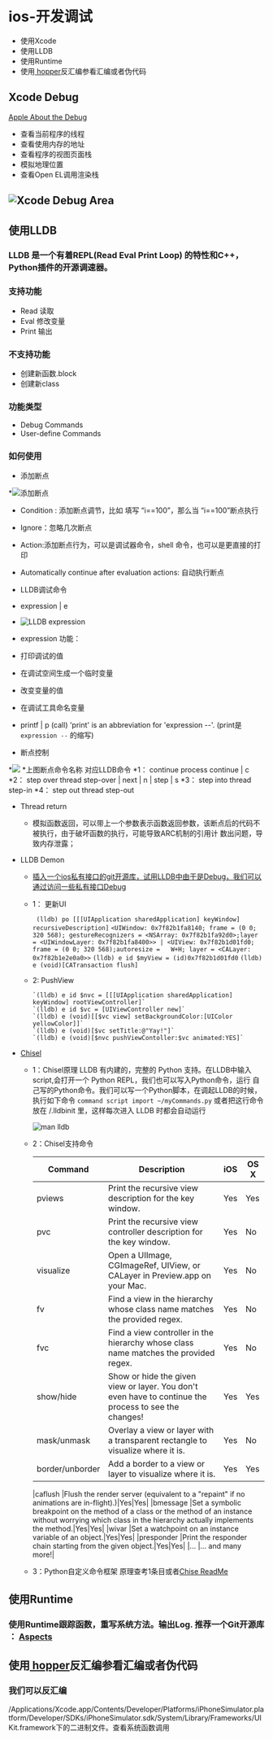 # ios-开发调试

 * 使用Xcode
 * 使用LLDB
 * 使用Runtime
 * 使用[ hopper](http://www.hopperapp.com/)反汇编参看汇编或者伪代码

## Xcode Debug

 [Apple About the Debug](https://developer.apple.com/library/ios/recipes/xcode_help-debugger/articles/about_debug_area.html#//apple_ref/doc/uid/TP40009986-CH3-SW1)

 * 查看当前程序的线程
 * 查看使用内存的地址
 * 查看程序的视图页面栈
 * 模拟地理位置
 * 查看Open EL调用渲染栈

## ![Xcode Debug Area](https://github.com/Ambtion/ambtion.github.io/blob/master/imageSource/lldb/Debug_Area.png)

## 使用LLDB

### LLDB 是一个有着REPL(Read Eval Print Loop) 的特性和C++，Python插件的开源调速器。

### 支持功能
 * Read   读取
 * Eval   修改变量
 * Print  输出

### 不支持功能
 * 创建新函数.block
 * 创建新class

### 功能类型
 * Debug Commands
 * User-define Commands

### 如何使用

 * 添加断点

  *![添加断点](https://github.com/Ambtion/ambtion.github.io/blob/master/imageSource/lldb/Create_breakpoint.png)
  * Condition : 添加断点调节，比如 填写 “i==100”，那么当 “i==100”断点执行
  * Ignore：忽略几次断点
  * Action:添加断点行为，可以是调试器命令，shell 命令，也可以是更直接的打印 
  * Automatically continue after evaluation actions: 自动执行断点
 
 * LLDB调试命令

  * expression | e  
  
  * ![LLDB expression](https://github.com/Ambtion/ambtion.github.io/blob/master/imageSource/lldb/LLDB_E.png)

   * expression 功能： 
   * 打印调试的值
   * 在调试空间生成一个临时变量
   * 改变变量的值
   * 在调试工具命名变量

  * printf | p  (call)
   'print' is an abbreviation for 'expression --'.   (print是 `expression --` 的缩写)

 * 断点控制

  *![](https://github.com/Ambtion/ambtion.github.io/blob/master/imageSource/lldb/Thread_progross.png)
               *上图断点命令名称                对应LLDB命令
             *1： continue               process continue | c
             *2： step over              thread step-over | next | n | step | s
             *3： step into              thread step-in 
             *4： step  out              thread step-out
        
 * Thread return

   * 模拟函数返回，可以带上一个参数表示函数返回参数，该断点后的代码不被执行，由于破坏函数的执行，可能导致ARC机制的引用计  数出问题，导致内存泄露；

 * LLDB Demon

   * [插入一个ios私有接口的git开源库，试用LLDB中由于是Debug，我们可以通过访问一些私有接口Debug](https://github.com/Ambtion/iOS-Headers)

   * 1： 更新UI

        ` (lldb) po [[[UIApplication sharedApplication] keyWindow] recursiveDescription]`
        `<UIWindow: 0x7f82b1fa8140; frame = (0 0; 320 568); gestureRecognizers = <NSArray: 0x7f82b1fa92d0>;layer = <UIWindowLayer: 0x7f82b1fa8400>> | <UIView: 0x7f82b1d01fd0; frame = (0 0; 320 568);autoresize =   W+H; layer = <CALayer: 0x7f82b1e2e0a0>>`
        `(lldb) e id $myView = (id)0x7f82b1d01fd0`
        `(lldb) e (void)[CATransaction flush]`

   * 2: PushView
 
         `(lldb) e id $nvc = [[[UIApplication sharedApplication] keyWindow] rootViewController]`
         `(lldb) e id $vc = [UIViewController new]`
         `(lldb) e (void)[[$vc view] setBackgroundColor:[UIColor yellowColor]]`
         `(lldb) e (void)[$vc setTitle:@"Yay!"]`
         `(lldb) e (void)[$nvc pushViewContoller:$vc animated:YES]`
 
 * [Chisel](https://github.com/facebook/chisel)

    * 1：Chisel原理
        LLDB 有内建的，完整的 Python 支持。在LLDB中输入 script,会打开一个 Python REPL，我们也可以写入Python命令，运行
        自己写的Python命令。我们可以写一个Python脚本，在调起LLDB的时候，执行如下命令
        `command script import ~/myCommands.py`
        或者把这行命令放在 /.lldbinit 里，这样每次进入 LLDB 时都会自动运行

        ![man lldb](https://github.com/Ambtion/ambtion.github.io/blob/master/imageSource/lldb/ManLLDB.png)
   
    * 2：Chisel支持命令

        |Command          |Description     |iOS    |OS X   |
        |-----------------|----------------|-------|-------|
        |pviews           |Print the recursive view description for the key window.|Yes|Yes|
        |pvc              |Print the recursive view controller description for the key window.|Yes|No|
        |visualize        |Open a UIImage, CGImageRef, UIView, or CALayer in Preview.app on your Mac.|Yes|No|
        |fv               |Find a view in the hierarchy whose class name matches the provided regex.|Yes|No|
        |fvc              |Find a view controller in the hierarchy whose class name matches the provided regex.|Yes|No|
        |show/hide        |Show or hide the given view or layer. You don't even have to continue the process to see the changes!|Yes|Yes|
        |mask/unmask      |Overlay a view or layer with a transparent rectangle to visualize where it is.|Yes|No|
        |border/unborder  |Add a border to a view or layer to visualize where it is.|Yes|Yes|

        |caflush          |Flush the render server (equivalent to a "repaint" if no animations are in-flight).)|Yes|Yes|
        |bmessage         |Set a symbolic breakpoint on the method of a class or the method of an instance without worrying which class in the hierarchy actually implements the method.|Yes|Yes|
        |wivar            |Set a watchpoint on an instance variable of an object.|Yes|Yes|
        |presponder       |Print the responder chain starting from the given object.|Yes|Yes|
        |...              |... and many more!|
  
    * 3：Python自定义命令框架
      原理查考1条目或者[Chise ReadMe](https://github.com/facebook/chisel)

## 使用Runtime

###  使用Runtime跟踪函数，重写系统方法。输出Log. 推荐一个Git开源库 ： [Aspects](https://github.com/steipete/Aspects)

## 使用[ hopper](http://www.hopperapp.com/)反汇编参看汇编或者伪代码

###  我们可以反汇编
 /Applications/Xcode.app/Contents/Developer/Platforms/iPhoneSimulator.platform/Developer/SDKs/iPhoneSimulator.sdk/System/Library/Frameworks/UIKit.framework下的二进制文件。查看系统函数调用

        
       

        
   
      



 
